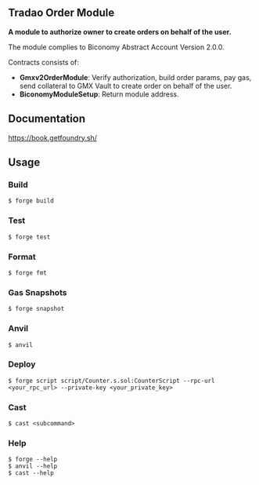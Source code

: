 ## Tradao Order Module

**A module to authorize owner to create orders on behalf of the user.**

The module complies to Biconomy Abstract Account Version 2.0.0.

Contracts consists of:

-   **Gmxv2OrderModule**: Verify authorization, build order params, pay gas, send collateral to GMX Vault to create order on behalf of the user.
-   **BiconomyModuleSetup**: Return module address.

## Documentation

https://book.getfoundry.sh/

## Usage

### Build

```shell
$ forge build
```

### Test

```shell
$ forge test
```

### Format

```shell
$ forge fmt
```

### Gas Snapshots

```shell
$ forge snapshot
```

### Anvil

```shell
$ anvil
```

### Deploy

```shell
$ forge script script/Counter.s.sol:CounterScript --rpc-url <your_rpc_url> --private-key <your_private_key>
```

### Cast

```shell
$ cast <subcommand>
```

### Help

```shell
$ forge --help
$ anvil --help
$ cast --help
```
